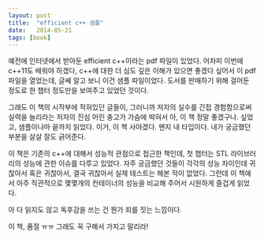 ```yaml
---
layout: post
title:  "efficient c++ 샘플"
date:   2014-05-21
tags: [book]
---
```


예전에 인터넷에서 받아둔 efficient c++이라는 pdf 파일이 있었다. 어차피 이번에 c++11도 배워야 하겠다, c++에 대한 더 심도 깊은 이해가 있으면 좋겠다 싶어서 이 pdf 파일을 열었는데, 글쎄 알고 보니 이건 샘플 파일이었다. 도서를 판매하기 위해 걸어둔 정도로 한 챕터 정도만을 보여주고 있었던 것이다. 

  그래도 이 책의 시작부에 적혀있던 글들이, 그러니까 저자의 실수를 간접 경험함으로써 실력을 늘리라는 저자의 진심 어린 충고가 가슴에 박혀서 아, 이 책 정말 좋겠구나. 싶었고, 샘플이나마 끝까지 읽었다. 이거, 이 책 사야겠다. 왠지 내 타입이다. 내가 궁금했던 부분을 살살 잘도 긁어준다. 

  이 책은 기존의 c++에 대해서 성능적 관점으로 접근한 책인데, 첫 챕터는 STL 라이브러리의 성능에 관한 이슈를 다루고 있었다. 자주 궁금했던 것들이 각각의 성능 차이인데 귀찮아서 혹은 귀찮아서, 결국 귀찮아서 실제 테스트는 해본 적이 없었다. 그런데 이 책에서 아주 직관적으로 몇몇개의 컨테이너의 성능을 비교해 주어서 시원하게 즐겁게 읽었다. 

  아 다 읽지도 않고 독후감을 쓰는 건 뭔가 죄를 짓는 느낌이다. 

  이 책, 품절 ㅠㅠ 그래도 꼭 구해서 가지고 말리라!